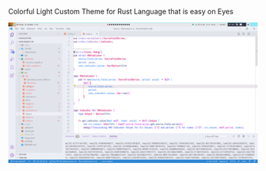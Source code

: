 Colorful Light Custom Theme for Rust Language that is easy on Eyes

![Colorful Rust Lang Light Theme for Visual Studio Code](https://github.com/hftautobot/colorful-light-theme-for-rust-lang/blob/main/screenshots/preview.png)

